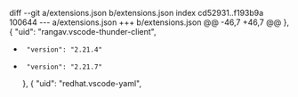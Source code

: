 diff --git a/extensions.json b/extensions.json
index cd52931..f193b9a 100644
--- a/extensions.json
+++ b/extensions.json
@@ -46,7 +46,7 @@
     },
     {
       "uid": "rangav.vscode-thunder-client",
-      "version": "2.21.4"
+      "version": "2.21.7"
     },
     {
       "uid": "redhat.vscode-yaml",
